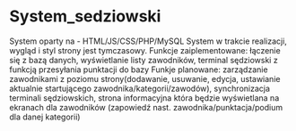# System_sedziowski
System oparty na - HTML/JS/CSS/PHP/MySQL
System w trakcie realizacji, wygląd i styl strony jest tymczasowy.
Funkcje zaiplementowane: łączenie się z bazą danych, wyświetlanie listy zawodników, terminal sędziowski z funkcją przesyłania punktacji do bazy
Funkje planowane: zarządzanie zawodnikami z poziomu strony(dodawanie, usuwanie, edycja, ustawianie aktualnie startującego zawodnika/kategorii/zawodów), 
  synchronizacja terminali sędziowskich, strona informacyjna która będzie wyświetlana na ekranach dla zawodników (zapowiedź nast. zawodnika/punktacja/podium dla danej kategorii)
